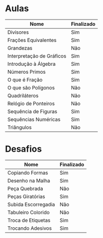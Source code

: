 # Aulas

| Nome | Finalizado |
|------|-----------|
| Divisores | Sim |
| Frações Equivalentes | Sim |
| Grandezas | Não |
| Interpretação de Gráficos | Sim |
| Introdução à Álgebra | Sim |
| Números Primos | Sim |
| O que é Fração | Sim |
| O que são Polígonos | Não |
| Quadriláteros | Não |
| Relógio de Ponteiros | Não |
| Sequência de Figuras | Sim |
| Sequências Numéricas | Sim |
| Triângulos | Não |

# Desafios

| Nome | Finalizado |
|------|-----------|
| Copiando Formas | Sim |
| Desenho na Malha | Sim |
| Peça Quebrada | Não |
| Peças Giratórias | Sim |
| Subida Escorregadia | Não |
| Tabuleiro Colorido | Não |
| Troca de Etiquetas | Sim |
| Trocando Adesivos | Sim |